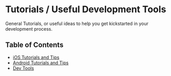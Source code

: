 # Tutorials / Useful Development Tools

General Tutorials, or useful ideas to help you get kickstarted in your development process.

## Table of Contents

- [iOS Tutorials and Tips](./iOS/)
- [Android Tutorials and Tips](./Android)
- [Dev Tools](./USEFUL.md)
